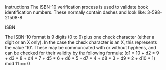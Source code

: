 Instructions
The ISBN-10 verification process is used to validate book identification numbers.
These normally contain dashes and look like: 3-598-21508-8

ISBN

The ISBN-10 format is 9 digits (0 to 9) plus one check character (either a digit or an X only).
In the case the check character is an X, this represents the value '10'.
These may be communicated with or without hyphens, and can be checked for their validity by the following formula:
(d1 * 10 + d2 * 9 + d3 * 8 + d4 * 7 + d5 * 6 + d6 * 5 + d7 * 4 + d8 * 3 + d9 * 2 + d10 * 1) mod 11 == 0